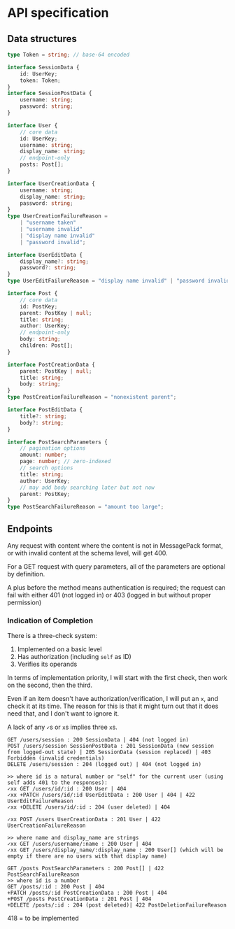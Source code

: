 # API specification

## Data structures

```ts
type Token = string; // base-64 encoded

interface SessionData {
	id: UserKey;
	token: Token;
}
interface SessionPostData {
	username: string;
	password: string;
}

interface User {
	// core data
	id: UserKey;
	username: string;
	display_name: string;
	// endpoint-only
	posts: Post[];
}

interface UserCreationData {
	username: string;
	display_name: string;
	password: string;
}
type UserCreationFailureReason =
	| "username taken"
	| "username invalid"
	| "display name invalid"
	| "password invalid";

interface UserEditData {
	display_name?: string;
	password?: string;
}
type UserEditFailureReason = "display name invalid" | "password invalid";

interface Post {
	// core data
	id: PostKey;
	parent: PostKey | null;
	title: string;
	author: UserKey;
	// endpoint-only
	body: string;
	children: Post[];
}

interface PostCreationData {
	parent: PostKey | null;
	title: string;
	body: string;
}
type PostCreationFailureReason = "nonexistent parent";

interface PostEditData {
	title?: string;
	body?: string;
}

interface PostSearchParameters {
	// pagination options
	amount: number;
	page: number; // zero-indexed
	// search options
	title: string;
	author: UserKey;
	// may add body searching later but not now
	parent: PostKey;
}
type PostSearchFailureReason = "amount too large";
```

## Endpoints

Any request with content where the content is not in MessagePack format, or with invalid content at the schema level, will get 400.

For a GET request with query parameters, all of the parameters are optional by definition.

A plus before the method means authentication is required; the request can fail with either 401 (not logged in) or 403 (logged in but without proper permission)

### Indication of Completion

There is a three-check system:

1. Implemented on a basic level
2. Has authorization (including `self` as ID)
3. Verifies its operands

In terms of implementation priority, I will start with the first check, then work on the second, then the third.

Even if an item doesn't have authorization/verification, I will put an `x`, and check it at its time. The reason for this is that it might turn out that it does need that, and I don't want to ignore it.

A lack of any `✓`s or `x`s implies three `x`s.

```
GET /users/session : 200 SessionData | 404 (not logged in)
POST /users/session SessionPostData : 201 SessionData (new session from logged-out state) | 205 SessionData (session replaced) | 403 Forbidden (invalid credentials)
DELETE /users/session : 204 (logged out) | 404 (not logged in)

>> where id is a natural number or "self" for the current user (using self adds 401 to the responses):
✓xx GET /users/id/:id : 200 User | 404
✓xx +PATCH /users/id/:id UserEditData : 200 User | 404 | 422 UserEditFailureReason
✓xx +DELETE /users/id/:id : 204 (user deleted) | 404

✓xx POST /users UserCreationData : 201 User | 422 UserCreationFailureReason

>> where name and display_name are strings
✓xx GET /users/username/:name : 200 User | 404
✓xx GET /users/display_name/:display_name : 200 User[] (which will be empty if there are no users with that display name)

GET /posts PostSearchParameters : 200 Post[] | 422 PostSearchFailureReason
>> where id is a number
GET /posts/:id : 200 Post | 404
+PATCH /posts/:id PostCreationData : 200 Post | 404
+POST /posts PostCreationData : 201 Post | 404
+DELETE /posts/:id : 204 (post deleted)| 422 PostDeletionFailureReason
```

418 = to be implemented
